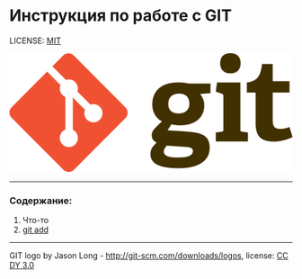# Инструкция по работе с GIT

LICENSE: [MIT](./license.md)

![git-logo](./git-logo.png)

---
### Содержание:
1. Что-то
2. [git add](./add.md)

---

GIT logo by Jason Long - http://git-scm.com/downloads/logos, license: [CC DY 3.0](https://creativecommons.org/licenses/by/3.0)